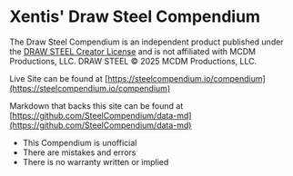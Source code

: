 # Xentis' Draw Steel Compendium

The Draw Steel Compendium is an independent product published under the [DRAW STEEL Creator License](https://www.mcdmproductions.com/draw-steel-creator-license) and is not affiliated with MCDM Productions, LLC. DRAW STEEL © 2025 MCDM Productions, LLC.

Live Site can be found at [https://steelcompendium.io/compendium](https://steelcompendium.io/compendium)

Markdown that backs this site can be found at [https://github.com/SteelCompendium/data-md](https://github.com/SteelCompendium/data-md)

- This Compendium is unofficial
- There are mistakes and errors
- There is no warranty written or implied